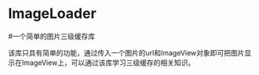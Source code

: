 # ImageLoader
#一个简单的图片三级缓存库

该库只具有简单的功能，通过传入一个图片的url和ImageView对象即可把图片显示在ImageView上，可以通过该库学习三级缓存的相关知识。